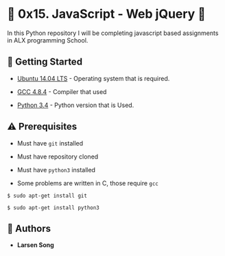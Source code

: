 # :ocean: 0x15. JavaScript - Web jQuery :ocean:


In this Python repository I will be completing
javascript based assignments in ALX programming School.


## :running: Getting Started

* [Ubuntu 14.04 LTS](http://releases.ubuntu.com/14.04/) - Operating system that is required.

* [GCC 4.8.4](https://gcc.gnu.org/gcc-4.8/) - Compiler that  used

* [Python 3.4](https://www.python.org/download/releases/3.4.0/) - Python version that is  Used.

## :warning: Prerequisites

* Must have `git` installed

* Must have repository cloned

* Must have `python3` installed


* Some problems are written in C, those require `gcc`

```
$ sudo apt-get install git
```

```
$ sudo apt-get install python3
```

## :blue_book: Authors
* **Larsen Song**
